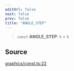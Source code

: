 ```yaml
---
editUrl: false
next: false
prev: false
title: "ANGLE_STEP"
---
```


> `const` **ANGLE\_STEP**: `5` = `5`

## Source

[graphics/const.ts:22](https://github.com/dgmjs/dgmjs/blob/c296d113d513e412f08f9016159ca40d11e704cd/packages/core/src/graphics/const.ts#L22)
